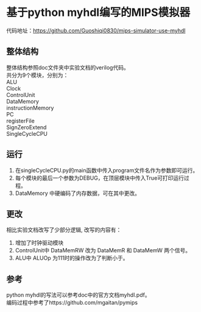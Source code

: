 # 基于python myhdl编写的MIPS模拟器

代码地址：https://github.com/Guoshiqi0830/mips-simulator-use-myhdl

## 整体结构
整体结构参照doc文件夹中实验文档的verilog代码。  
共分为9个模块，分别为：  
ALU  
Clock  
ControlUnit  
DataMemory  
instructionMemory  
PC  
registerFile  
SignZeroExtend  
SingleCycleCPU

## 运行
1. 在singleCycleCPU.py的main函数中传入program文件名作为参数即可运行。  
2. 每个模块的最后一个参数为DEBUG，在顶层模块中传入True可打印运行过程。  
3. DataMemory 中硬编码了内存数据，可在其中更改。  

## 更改
相比实验文档改写了少部分逻辑, 改写的内容有：  
1. 增加了时钟驱动模块  
2. ControlUnit中 DataMemRW 改为 DataMemR 和 DataMemW 两个信号。  
3. ALU中 ALUOp 为111时的操作改为了判断小于。  

## 参考
python myhdl的写法可以参考doc中的官方文档myhdl.pdf。   
编码过程中参考了https://github.com/mgaitan/pymips
